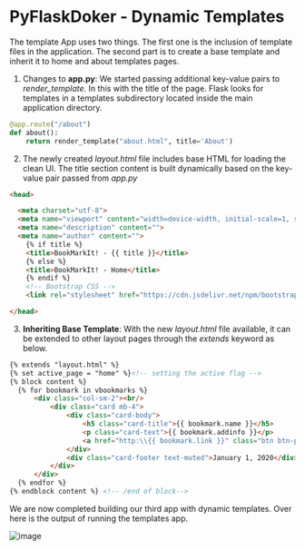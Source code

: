 # PyFlaskDoker - Dynamic Templates
The template App uses two things. The first one is the inclusion of template files in the application. The second part is to create a base template and inherit it to home and about templates pages. 

1. Changes to **app.py**:  We started passing additional key-value pairs to  *render_template*. In this with the title of the page. Flask looks for templates in a templates subdirectory located inside the main application directory. 

```python
@app.route("/about")
def about():
    return render_template("about.html", title='About')
```

2. The newly created *layout.html* file includes base HTML for loading the clean UI. The title section content is built dynamically based on the key-value pair passed from *app.py*

```html
<head>

  <meta charset="utf-8">
  <meta name="viewport" content="width=device-width, initial-scale=1, shrink-to-fit=no">
  <meta name="description" content="">
  <meta name="author" content="">
    {% if title %}
    <title>BookMarkIt! - {{ title }}</title>
    {% else %}
    <title>BookMarkIt! - Home</title>
    {% endif %}
    <!-- Bootstrap CSS -->
    <link rel="stylesheet" href="https://cdn.jsdelivr.net/npm/bootstrap@4.5.3/dist/css/bootstrap.min.css" integrity="sha384-TX8t27EcRE3e/ihU7zmQxVncDAy5uIKz4rEkgIXeMed4M0jlfIDPvg6uqKI2xXr2" crossorigin="anonymous">

</head>
```

3. **Inheriting Base Template**: With the new *layout.html* file available, it can be extended to other layout pages through the *extends* keyword as below. 

```html
{% extends "layout.html" %}
{% set active_page = "home" %}<!-- setting the active flag -->
{% block content %}
  {% for bookmark in vbookmarks %}
      <div class="col-sm-2"><br/>
          <div class="card mb-4">
              <div class="card-body">
                  <h5 class="card-title">{{ bookmark.name }}</h5>
                  <p class="card-text">{{ bookmark.addinfo }}</p>
                  <a href="http:\\{{ bookmark.link }}" class="btn btn-primary btn-sm" target="_blank">&rarr;</a>
              </div>
              <div class="card-footer text-muted">January 1, 2020</div>
          </div>
      </div>  
  {% endfor %} 
{% endblock content %} <!-- /end of block-->
```

We are now completed building our third app with dynamic templates. Over here is the output of running the templates app. 

![image](https://github.com/Akbarsait/PyFlaskDokr/tree/main/03-DynamicTemplates/baseapp/static)